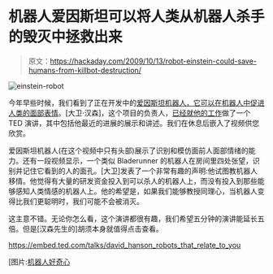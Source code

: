 # 机器人爱因斯坦可以将人类从机器人杀手的毁灭中拯救出来

> 原文：<https://hackaday.com/2009/10/13/robot-einstein-could-save-humans-from-killbot-destruction/>

![einstein-robot](img/15a9994e33253e0341f0b297b4ca41fa.png "einstein-robot")

今年早些时候，我们看到了正在开发中的[爱因斯坦机器人，它可以在机器人中促进人类的面部表情](http://hackaday.com/2009/07/10/robots-learning-facial-expressions/)。[大卫·汉森]，这个项目的负责人，[已经就他的工作](http://www.ted.com/talks/david_hanson_robots_that_relate_to_you.html)做了一个 TED 演讲，其中包括他最近的进展的展示和讲述。我们在休息后嵌入了视频供您欣赏。

爱因斯坦机器人(在这个视频中只有头部)展示了识别和模仿面前人面部情绪的能力。还有一段视频显示，一个类似 Bladerunner 的机器人在房间里四处张望，识别并记住它看到的人的面孔。[大卫]发表了一个非常有趣的声明:他试图教机器人移情。他觉得有大量的研发资金投入到可以杀人的机器人上，而没有投入到那些能够感知人类情感的机器人上。他的希望是，如果我们能够教授同理心，当机器人变得比我们更聪明时，我们可能不会被消灭。

这主意不错。无论你怎么看，这个演讲都很有趣，我们希望五分钟的演讲能延长五倍。但是[汉森先生的]胡须本身就值得点击查看。

 <https://embed.ted.com/talks/david_hanson_robots_that_relate_to_you>

</p> <p>[图片:<a href="http://nexuslex.wordpress.com/2009/02/17/bot-curiosity/" target="_blank">机器人好奇心</a></p> </body> </html>